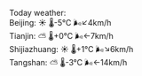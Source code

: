 Today weather:  
Beijing: ☀️   🌡️-5°C 🌬️↙4km/h  
Tianjin: ⛅️  🌡️+0°C 🌬️←7km/h  
Shijiazhuang: ☀️   🌡️+1°C 🌬️↘6km/h  
Tangshan: ⛅️  🌡️-3°C 🌬️←14km/h  
